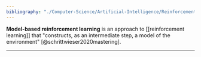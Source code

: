 ```yaml
---
bibliography: "./Computer-Science/Artificial-Intelligence/Reinforcement-Learning/papers.bib"
---
```


**Model-based reinforcement learning** is an approach to [[reinforcement learning]] that "constructs, as an intermediate step, a model of the environment" [@schrittwieser2020mastering]. 

---